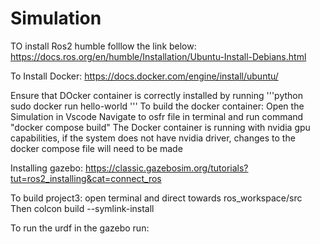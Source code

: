 # Simulation

TO install Ros2 humble folllow the link below:
https://docs.ros.org/en/humble/Installation/Ubuntu-Install-Debians.html

To Install Docker:
https://docs.docker.com/engine/install/ubuntu/

Ensure that DOcker container is correctly installed by running
'''python
sudo docker run hello-world
'''
To build the docker container:
Open the Simulation in Vscode
Navigate to osfr file in terminal and run command "docker compose build"
The Docker container is running with nvidia gpu capabilities, if the system does not have nvidia driver, changes to the docker compose file will need to be made

Installing gazebo:
https://classic.gazebosim.org/tutorials?tut=ros2_installing&cat=connect_ros

To build project3:
open terminal and direct towards ros_workspace/src
Then colcon build --symlink-install

To run the urdf in the gazebo run:
